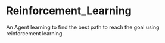 # Reinforcement_Learning
An Agent learning to find the best path to reach the goal using reinforcement learning.
